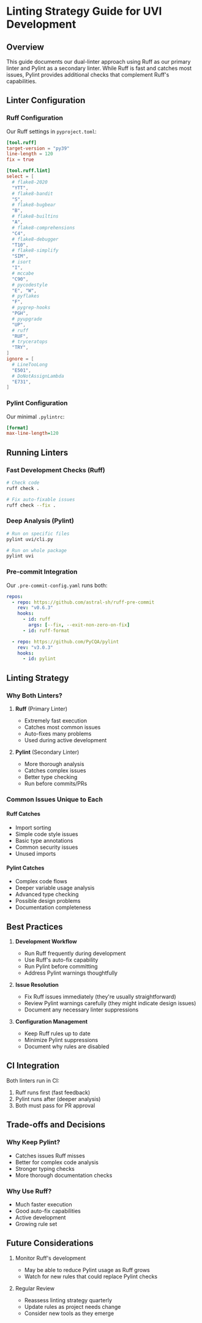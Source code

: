 # Linting Strategy Guide for UVI Development

## Overview

This guide documents our dual-linter approach using Ruff as our primary linter and Pylint as a secondary linter. While Ruff is fast and catches most issues, Pylint provides additional checks that complement Ruff's capabilities.

## Linter Configuration

### Ruff Configuration

Our Ruff settings in `pyproject.toml`:

```toml
[tool.ruff]
target-version = "py39"
line-length = 120
fix = true

[tool.ruff.lint]
select = [
  # flake8-2020
  "YTT",
  # flake8-bandit
  "S",
  # flake8-bugbear
  "B",
  # flake8-builtins
  "A",
  # flake8-comprehensions
  "C4",
  # flake8-debugger
  "T10",
  # flake8-simplify
  "SIM",
  # isort
  "I",
  # mccabe
  "C90",
  # pycodestyle
  "E", "W",
  # pyflakes
  "F",
  # pygrep-hooks
  "PGH",
  # pyupgrade
  "UP",
  # ruff
  "RUF",
  # tryceratops
  "TRY",
]
ignore = [
  # LineTooLong
  "E501",
  # DoNotAssignLambda
  "E731",
]
```

### Pylint Configuration

Our minimal `.pylintrc`:

```ini
[format]
max-line-length=120
```

## Running Linters

### Fast Development Checks (Ruff)

```bash
# Check code
ruff check .

# Fix auto-fixable issues
ruff check --fix .
```

### Deep Analysis (Pylint)

```bash
# Run on specific files
pylint uvi/cli.py

# Run on whole package
pylint uvi
```

### Pre-commit Integration

Our `.pre-commit-config.yaml` runs both:

```yaml
repos:
  - repo: https://github.com/astral-sh/ruff-pre-commit
    rev: "v0.6.3"
    hooks:
      - id: ruff
        args: [--fix, --exit-non-zero-on-fix]
      - id: ruff-format

  - repo: https://github.com/PyCQA/pylint
    rev: "v3.0.3"
    hooks:
      - id: pylint
```

## Linting Strategy

### Why Both Linters?

1. **Ruff** (Primary Linter)

   - Extremely fast execution
   - Catches most common issues
   - Auto-fixes many problems
   - Used during active development

2. **Pylint** (Secondary Linter)
   - More thorough analysis
   - Catches complex issues
   - Better type checking
   - Run before commits/PRs

### Common Issues Unique to Each

#### Ruff Catches

- Import sorting
- Simple code style issues
- Basic type annotations
- Common security issues
- Unused imports

#### Pylint Catches

- Complex code flows
- Deeper variable usage analysis
- Advanced type checking
- Possible design problems
- Documentation completeness

## Best Practices

1. **Development Workflow**

   - Run Ruff frequently during development
   - Use Ruff's auto-fix capability
   - Run Pylint before committing
   - Address Pylint warnings thoughtfully

2. **Issue Resolution**

   - Fix Ruff issues immediately (they're usually straightforward)
   - Review Pylint warnings carefully (they might indicate design issues)
   - Document any necessary linter suppressions

3. **Configuration Management**
   - Keep Ruff rules up to date
   - Minimize Pylint suppressions
   - Document why rules are disabled

## CI Integration

Both linters run in CI:

1. Ruff runs first (fast feedback)
2. Pylint runs after (deeper analysis)
3. Both must pass for PR approval

## Trade-offs and Decisions

### Why Keep Pylint?

- Catches issues Ruff misses
- Better for complex code analysis
- Stronger typing checks
- More thorough documentation checks

### Why Use Ruff?

- Much faster execution
- Good auto-fix capabilities
- Active development
- Growing rule set

## Future Considerations

1. Monitor Ruff's development

   - May be able to reduce Pylint usage as Ruff grows
   - Watch for new rules that could replace Pylint checks

2. Regular Review
   - Reassess linting strategy quarterly
   - Update rules as project needs change
   - Consider new tools as they emerge
